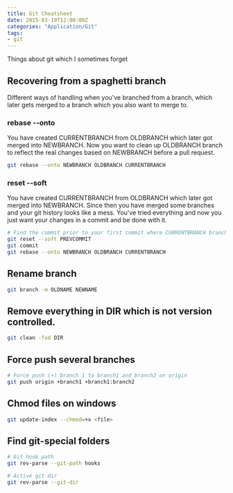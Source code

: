 ```yaml
---
title: Git Cheatsheet
date: 2015-03-19T12:00:00Z
categories: "Application/Git"
tags:
- git
---
```


Things about git which I sometimes forget

## Recovering from a spaghetti branch

Different ways of handling when you've branched from a branch, which later gets merged to a branch which you also want to merge to.

### rebase --onto
You have created CURRENTBRANCH from OLDBRANCH which later got merged into NEWBRANCH. 
Now you want to clean up OLDBRANCH branch to reflect the real changes based on NEWBRANCH before a pull request.
```bash
git rebase --onto NEWBRANCH OLDBRANCH CURRENTBRANCH
```

### reset --soft
You have created CURRENTBRANCH from OLDBRANCH which later got merged into NEWBRANCH. 
Since then you have merged some branches and your git history looks like a mess. 
You've tried everything and now you just want your changes in a commit and be done with it.
```bash
# Find the commit prior to your first commit where CURRENTBRANCH branches from OLDBRANCH call it PREVCOMMIT
git reset --soft PREVCOMMIT
git commit
git rebase --onto NEWBRANCH OLDBRANCH CURRENTBRANCH
```

## Rename branch
```bash
git branch -m OLDNAME NEWNAME
```

## Remove everything in DIR which is not version controlled.
```bash
git clean -fxd DIR
```

## Force push several branches
```bash
# Force push (+) branch 1 to branch1 and branch2 on origin
git push origin +branch1 +branch1:branch2
```

## Chmod files on windows
```bash
git update-index --chmod=+x <file>
```

## Find git-special folders
```bash
# Git hook path
git rev-parse --git-path hooks

# Active git dir
git rev-parse --git-dir
```

